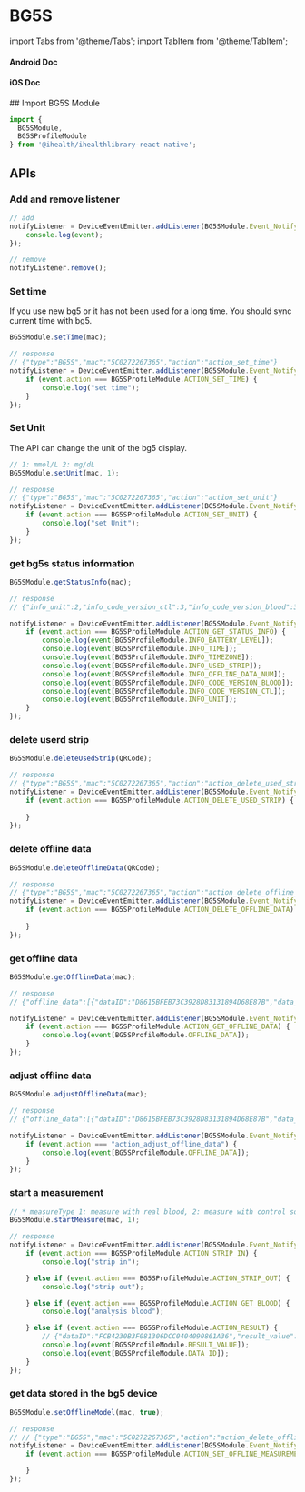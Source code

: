 # BG5S

import Tabs from '@theme/Tabs';
import TabItem from '@theme/TabItem';

<Tabs>
  <TabItem value="android" label="Android" default>

#### Android Doc

  </TabItem>
  
  <TabItem value="ios" label="iOS">

#### iOS Doc

  </TabItem>
  
  <TabItem value="reactnative" label="React Native">
## Import BG5S Module

```js
import {
  BG5SModule,
  BG5SProfileModule
} from '@ihealth/ihealthlibrary-react-native';
```

## APIs

### Add and remove listener

```js
// add
notifyListener = DeviceEventEmitter.addListener(BG5SModule.Event_Notify,  (event) => {
    console.log(event);
});

// remove
notifyListener.remove();
```

### Set time

If you use new bg5 or it has not been used for a long time. You should sync current time with bg5.

```js
BG5SModule.setTime(mac);

// response
// {"type":"BG5S","mac":"5C0272267365","action":"action_set_time"}
notifyListener = DeviceEventEmitter.addListener(BG5SModule.Event_Notify,  (event) => {
    if (event.action === BG5SProfileModule.ACTION_SET_TIME) {
        console.log("set time");
    }
});
```

### Set Unit

The API can change the unit of the bg5 display.

```js
// 1: mmol/L 2: mg/dL
BG5SModule.setUnit(mac, 1);

// response
// {"type":"BG5S","mac":"5C0272267365","action":"action_set_unit"}
notifyListener = DeviceEventEmitter.addListener(BG5SModule.Event_Notify,  (event) => {
    if (event.action === BG5SProfileModule.ACTION_SET_UNIT) {
        console.log("set Unit");
    }
});
```

### get bg5s status information

```js
BG5SModule.getStatusInfo(mac);

// response
// {"info_unit":2,"info_code_version_ctl":3,"info_code_version_blood":3,"info_offline_data_num":0,"info_used_strip":0,////"info_timezone":8,"info_time":"2017-01-01 00:40:37","info_battery_level":71,"type":"BG5S","mac":"5C0272267365","action":"action_get_status_info"}

notifyListener = DeviceEventEmitter.addListener(BG5SModule.Event_Notify,  (event) => {
    if (event.action === BG5SProfileModule.ACTION_GET_STATUS_INFO) {
        console.log(event[BG5SProfileModule.INFO_BATTERY_LEVEL]);
        console.log(event[BG5SProfileModule.INFO_TIME]);
        console.log(event[BG5SProfileModule.INFO_TIMEZONE]);
        console.log(event[BG5SProfileModule.INFO_USED_STRIP]);
        console.log(event[BG5SProfileModule.INFO_OFFLINE_DATA_NUM]);
        console.log(event[BG5SProfileModule.INFO_CODE_VERSION_BLOOD]);
        console.log(event[BG5SProfileModule.INFO_CODE_VERSION_CTL]);
        console.log(event[BG5SProfileModule.INFO_UNIT]);
    }
});
```

### delete userd strip

```js
BG5SModule.deleteUsedStrip(QRCode);

// response
// {"type":"BG5S","mac":"5C0272267365","action":"action_delete_used_strip"}
notifyListener = DeviceEventEmitter.addListener(BG5SModule.Event_Notify,  (event) => {
    if (event.action === BG5SProfileModule.ACTION_DELETE_USED_STRIP) {
        
    }
});
```

### delete offline data

```js
BG5SModule.deleteOfflineData(QRCode);

// response
// {"type":"BG5S","mac":"5C0272267365","action":"action_delete_offline_data"}
notifyListener = DeviceEventEmitter.addListener(BG5SModule.Event_Notify,  (event) => {
    if (event.action === BG5SProfileModule.ACTION_DELETE_OFFLINE_DATA) {
        
    }
});
```

### get offline data

```js
BG5SModule.getOfflineData(mac);

// response
// {"offline_data":[{"dataID":"D8615BFEB73C3928D83131894D68E87B","data_measure_timezone":8,"data_measure_time":"2019-04-22 01:31:47","data_value":1023,"data_time_proof":false}],"type":"BG5S","mac":"5C0272267365","action":"action_get_offline_data"}

notifyListener = DeviceEventEmitter.addListener(BG5SModule.Event_Notify,  (event) => {
    if (event.action === BG5SProfileModule.ACTION_GET_OFFLINE_DATA) {
        console.log(event[BG5SProfileModule.OFFLINE_DATA]);
    }
});
```

### adjust offline data

```js
BG5SModule.adjustOfflineData(mac);

// response
// {"offline_data":[{"dataID":"D8615BFEB73C3928D83131894D68E87B","data_measure_timezone":8,"data_measure_time":"2019-04-22 01:31:47","data_value":1023,"data_time_proof":false}],"type":"BG5S","mac":"5C0272267365","action":"action_get_offline_data"}

notifyListener = DeviceEventEmitter.addListener(BG5SModule.Event_Notify,  (event) => {
    if (event.action === "action_adjust_offline_data") {
        console.log(event[BG5SProfileModule.OFFLINE_DATA]);
    }
});
```

### start a measurement

```js
// * measureType 1: measure with real blood, 2: measure with control solution
BG5SModule.startMeasure(mac, 1);

// response
notifyListener = DeviceEventEmitter.addListener(BG5SModule.Event_Notify,  (event) => {
    if (event.action === BG5SProfileModule.ACTION_STRIP_IN) {
        console.log("strip in");

    } else if (event.action === BG5SProfileModule.ACTION_STRIP_OUT) {
        console.log("strip out");

    } else if (event.action === BG5SProfileModule.ACTION_GET_BLOOD) {
        console.log("analysis blood");

    } else if (event.action === BG5SProfileModule.ACTION_RESULT) {
        // {"dataID":"FCB4230B3F081306DCC0404090861A36","result_value":84,"type":"BG5S","mac":"5C0272267365","action":"action_result"}
        console.log(event[BG5SProfileModule.RESULT_VALUE]);
        console.log(event[BG5SProfileModule.DATA_ID]);
    }
});
```

### get data stored in the bg5 device

```js
BG5SModule.setOfflineModel(mac, true);

// response
// // {"type":"BG5S","mac":"5C0272267365","action":"action_delete_offline_data"}
notifyListener = DeviceEventEmitter.addListener(BG5SModule.Event_Notify,  (event) => {
    if (event.action === BG5SProfileModule.ACTION_SET_OFFLINE_MEASUREMENT_MODE) {

    }
});
```

  </TabItem>
</Tabs>